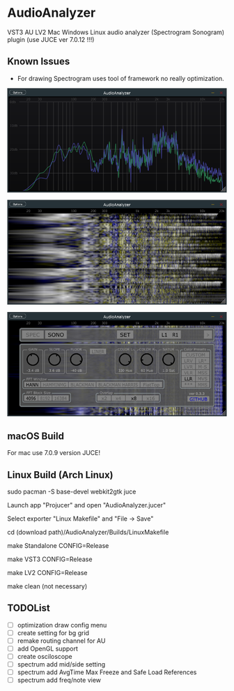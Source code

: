 # AudioAnalyzer
VST3 AU LV2 Mac Windows Linux audio analyzer (Spectrogram Sonogram) plugin (use JUCE ver 7.0.12 !!!)

## Known Issues
- For drawing Spectrogram uses tool of framework no really optimization.

![screenshot1](spectrogram.webp "Spectrogram")


![screenshot2](sonogram.webp  "Sonogram")


![screenshot3](options.webp  "Options")

## macOS Build 

For mac use 7.0.9 version JUCE!


## Linux Build (Arch Linux)

sudo pacman -S base-devel webkit2gtk juce

Launch app "Projucer" and open "AudioAnalyzer.jucer" 

Select exporter "Linux Makefile" and "File -> Save"

cd (download path)/AudioAnalyzer/Builds/LinuxMakefile

make Standalone CONFIG=Release

make VST3 CONFIG=Release

make LV2 CONFIG=Release

make clean (not necessary)

## TODOList
- [ ] optimization draw config menu
- [ ] create setting for bg grid
- [ ] remake routing channel for AU
- [ ] add OpenGL support
- [ ] create osciloscope
- [ ] spectrum add mid/side setting
- [ ] spectrum add AvgTime Max Freeze and Safe Load References
- [ ] spectrum add freq/note view
